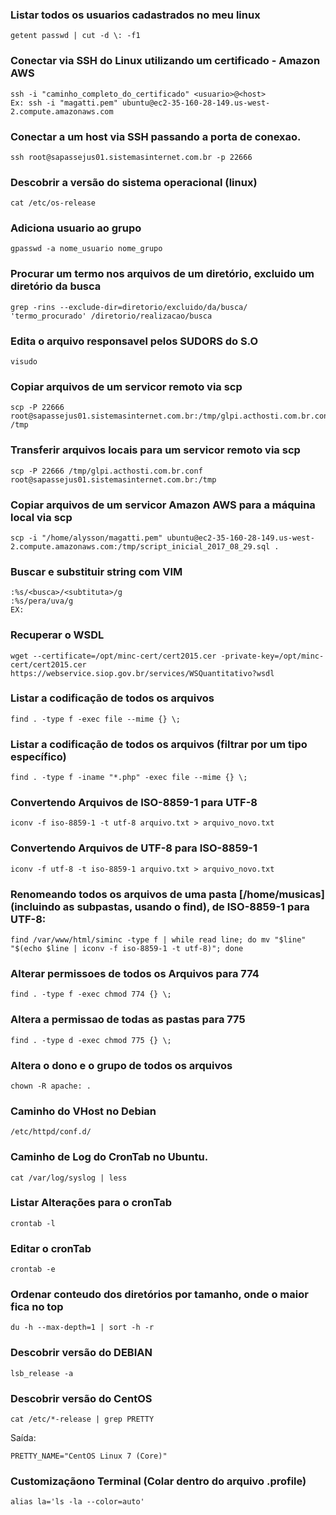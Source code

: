 ### Listar todos os usuarios cadastrados no meu linux
```
getent passwd | cut -d \: -f1
```

###  Conectar via SSH do Linux utilizando um certificado - Amazon AWS
```
ssh -i "caminho_completo_do_certificado" <usuario>@<host>
Ex: ssh -i "magatti.pem" ubuntu@ec2-35-160-28-149.us-west-2.compute.amazonaws.com
```

###  Conectar a um host via SSH passando a porta de conexao.
```
ssh root@sapassejus01.sistemasinternet.com.br -p 22666
```

###  Descobrir a versão do sistema operacional (linux)
```
cat /etc/os-release
```

###  Adiciona usuario ao grupo
```
gpasswd -a nome_usuario nome_grupo
```

###  Procurar um termo nos arquivos de um diretório, excluido um diretório da busca
```
grep -rins --exclude-dir=diretorio/excluido/da/busca/ 'termo_procurado' /diretorio/realizacao/busca
```


### Edita o arquivo responsavel pelos SUDORS do S.O
```
visudo
```


###  Copiar arquivos de um servicor remoto via scp
```
scp -P 22666 root@sapassejus01.sistemasinternet.com.br:/tmp/glpi.acthosti.com.br.conf /tmp
```

###  Transferir arquivos locais para um servicor remoto via scp
```
scp -P 22666 /tmp/glpi.acthosti.com.br.conf root@sapassejus01.sistemasinternet.com.br:/tmp
```

### Copiar arquivos de um servicor Amazon AWS para a máquina local via scp
```
scp -i "/home/alysson/magatti.pem" ubuntu@ec2-35-160-28-149.us-west-2.compute.amazonaws.com:/tmp/script_inicial_2017_08_29.sql .
```

###  Buscar e substituir string com VIM
```
:%s/<busca>/<subtituta>/g
:%s/pera/uva/g
EX: 
```

###  Recuperar o WSDL
```
wget --certificate=/opt/minc-cert/cert2015.cer -private-key=/opt/minc-cert/cert2015.cer https://webservice.siop.gov.br/services/WSQuantitativo?wsdl
```

###  Listar a codificação de todos os arquivos
```
find . -type f -exec file --mime {} \;
```

###  Listar a codificação de todos os arquivos (filtrar por um tipo específico)
```
find . -type f -iname "*.php" -exec file --mime {} \;
```

### Convertendo Arquivos de ISO-8859-1 para UTF-8
```
iconv -f iso-8859-1 -t utf-8 arquivo.txt > arquivo_novo.txt 
```

### Convertendo Arquivos de UTF-8 para ISO-8859-1
```
iconv -f utf-8 -t iso-8859-1 arquivo.txt > arquivo_novo.txt 
```

### Renomeando todos os arquivos de uma  pasta [/home/musicas] (incluindo as subpastas, usando o find), de ISO-8859-1 para UTF-8: 
```
find /var/www/html/siminc -type f | while read line; do mv "$line" "$(echo $line | iconv -f iso-8859-1 -t utf-8)"; done
```


### Alterar permissoes de todos os Arquivos para 774
```
find . -type f -exec chmod 774 {} \;
```

### Altera a permissao de todas as pastas para 775
```
find . -type d -exec chmod 775 {} \;
```

### Altera o dono e o grupo de todos os arquivos
```
chown -R apache: .
```


### Caminho do VHost no Debian
```
/etc/httpd/conf.d/
```

### Caminho de Log do CronTab no Ubuntu.
```
cat /var/log/syslog | less
```

### Listar Alterações para o cronTab
```
crontab -l
```

### Editar o cronTab
```
crontab -e
```
###  Ordenar conteudo dos diretórios por tamanho, onde o maior fica no top
```
du -h --max-depth=1 | sort -h -r
```

### Descobrir versão do DEBIAN
```
lsb_release -a 
```

### Descobrir versão do CentOS
```
cat /etc/*-release | grep PRETTY
```
Saída:
```
PRETTY_NAME="CentOS Linux 7 (Core)"
```

###  Customizaçãono Terminal (Colar dentro do arquivo .profile)
```
alias la='ls -la --color=auto'
```


